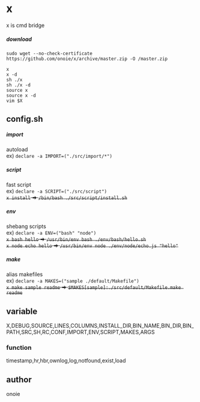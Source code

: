 # x
x is cmd bridge  
##### download
`sudo wget --no-check-certificate https://github.com/onoie/x/archive/master.zip -O /master.zip`  
  
`x`  
`x -d`  
`sh ./x`  
`sh ./x -d`  
`source x`  
`source x -d`  
`vim $X`  
  
## config.sh
##### import
autoload  
ex) `declare -a IMPORT=("./src/import/*")`  
##### script
fast script  
ex) `declare -a SCRIPT=("./src/script")`  
~~`x install` => `/bin/bash ./src/script/install.sh`~~  
##### env
shebang scripts  
ex) `declare -a ENV=("bash" "node")`  
~~`x bash hello` => `/usr/bin/env bash ./env/bash/hello.sh`~~  
~~`x node echo hello` => `/usr/bin/env node ./env/node/echo.js "hello"`~~  
##### make
alias makefiles  
ex) `declare -a MAKES=("sample ./default/Makefile")`  
~~`x make sample readme` => `$MAKES[sample]:./src/default/Makefile.make readme`~~  
## variable
X,DEBUG,SOURCE,LINES,COLUMNS,INSTALL_DIR,BIN_NAME,BIN_DIR,BIN_PATH,SRC,SH,RC,CONF,IMPORT,ENV,SCRIPT,MAKES,ARGS
  
### function
timestamp,hr,hbr,ownlog,log,notfound,exist,load
  
## author
onoie
  

